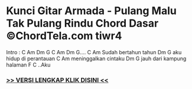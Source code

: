 
 # Kunci Gitar Armada - Pulang Malu Tak Pulang Rindu Chord Dasar ©ChordTela.com tiwr4


Intro : C Am Dm G C Am Dm G.… C Am Sudah bertahun tahun Dm G aku hidup di perantauan C Am meninggalkan cintaku Dm G jauh dari kampung halaman F C ..Aku

###  <a href="https://shortlighzx.web.app?sq=Kunci Gitar Armada - Pulang Malu Tak Pulang Rindu Chord Dasar ©ChordTela.com"> >> VERSI LENGKAP KLIK DISINI << </a>
